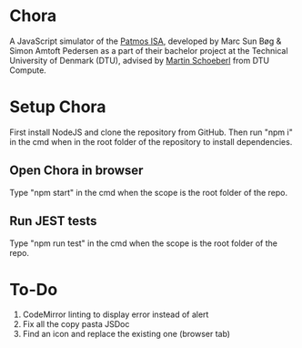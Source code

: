 # Chora
A JavaScript simulator of the [Patmos ISA](http://patmos.compute.dtu.dk/), developed by Marc Sun Bøg & Simon Amtoft Pedersen as a part of their bachelor project at the Technical University of Denmark (DTU), advised by [Martin Schoeberl](https://www.imm.dtu.dk/~masca/) from DTU Compute. 

# Setup Chora
First install NodeJS and clone the repository from GitHub.
Then run "npm i" in the cmd when in the root folder of the repository to install dependencies. 

## Open Chora in browser
Type "npm start" in the cmd when the scope is the root folder of the repo. 

## Run JEST tests
Type "npm run test" in the cmd when the scope is the root folder of the repo. 

# To-Do
1. CodeMirror linting to display error instead of alert
2. Fix all the copy pasta JSDoc
3. Find an icon and replace the existing one (browser tab)
